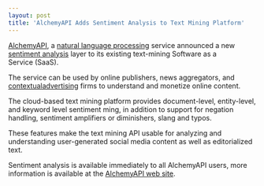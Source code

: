```yaml
---
layout: post
title: 'AlchemyAPI Adds Sentiment Analysis to Text Mining Platform'
---
```

<img style="padding: 15px;" src="http://www.alchemyapi.com/images/alchemyAPI.jpg" alt="" align="right" /><a title="Alchemy API" href="http://www.alchemyapi.com/">AlchemyAPI</a>, a <a class="zem_slink" title="Natural language processing" rel="wikipedia" href="http://en.wikipedia.org/wiki/Natural_language_processing">natural language processing</a> service announced a new <a class="zem_slink" title="Sentiment analysis" rel="wikipedia" href="http://en.wikipedia.org/wiki/Sentiment_analysis">sentiment analysis</a> layer to its existing text-mining Software as a Service (SaaS).<p></p>
The service can be used by online publishers, news aggregators, and <a class="zem_slink" title="Contextual advertising" rel="wikipedia" href="http://en.wikipedia.org/wiki/Contextual_advertising">contextualadvertising</a> firms to understand and monetize online content.<p></p>
The cloud-based text mining platform provides document-level, entity-level, and keyword level sentiment ming, in addition to support for negation handling, sentiment amplifiers or diminishers, slang and typos.<p></p>
These features make the text mining API usable for analyzing and understanding user-generated social media content as well as editorialized text.<p></p>
Sentiment analysis is available immediately to all AlchemyAPI users, more information is available at the <a title="AlchemyAPI Website" href="http://www.alchemyapi.com/">AlchemyAPI web site</a>.
